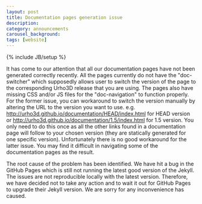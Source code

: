 ```yaml
---
layout: post
title: Documentation pages generation issue
description:
category: announcements
carousel_background:
tags: [website]
---
```

{% include JB/setup %}

It has come to our attention that all our documentation pages have not been generated correctly recently. All the pages currently do not have the "doc-switcher" which supposedly allows user to switch the version of the page to the corresponding Urho3D release that you are using. The pages also have missing CSS and/or JS files for the "doc-navigation" to function properly. For the former issue, you can workaround to switch the version manually by altering the URL to the version you want to use. e.g. http://urho3d.github.io/documentation/HEAD/index.html for HEAD version or http://urho3d.github.io/documentation/1.5/index.html for 1.5 version. You only need to do this once as all the other links found in a documentation page will follow to your chosen version (they are statically generated for one specific version). Unfortunately there is no good workaround for the latter issue. You may find it difficult in navigating some of the documentation pages as the result.

The root cause of the problem has been identified. We have hit a bug in the GitHub Pages which is still not running the latest good version of the Jekyll. The issues are not reproducible locally with the latest version. Therefore, we have decided not to take any action and to wait it out for GitHub Pages to upgrade their Jekyll version. We are sorry for any inconvenience has caused.

